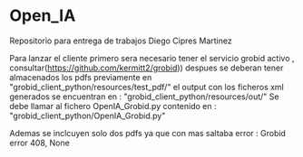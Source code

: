 # Open_IA
Repositorio para entrega de trabajos 
Diego Cipres Martinez

Para lanzar el cliente primero sera necesario tener el servicio grobid activo , consultar(https://github.com/kermitt2/grobid))
despues se deberan tener almacenados los pdfs previamente en "grobid_client_python/resources/test_pdf/" el output con los ficheros 
xml generados se encuentran en : "grobid_client_python/resources/out/"
Se debe llamar al fichero OpenIA_Grobid.py contenido en : "grobid_client_python/OpenIA_Grobid.py"

Ademas se inclcuyen solo dos pdfs ya que con mas saltaba error : Grobid error 408, None

